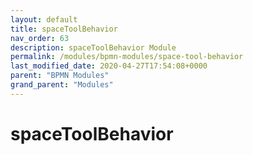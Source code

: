 ```yaml
---
layout: default
title: spaceToolBehavior 
nav_order: 63
description: spaceToolBehavior Module
permalink: /modules/bpmn-modules/space-tool-behavior
last_modified_date: 2020-04-27T17:54:08+0000
parent: "BPMN Modules"
grand_parent: "Modules"
---
```


# spaceToolBehavior